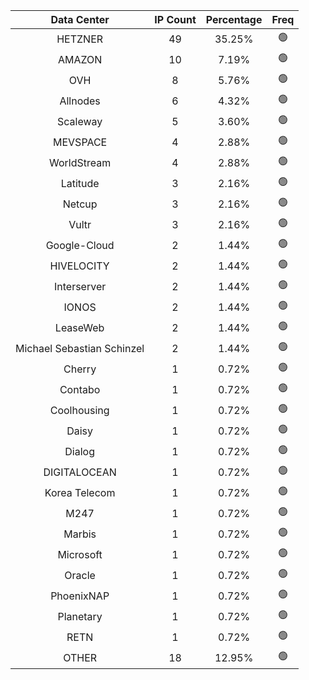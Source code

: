 | Data Center | IP Count | Percentage | Freq |
|:------------:|:--------:|:-----------:|:-----:|
| HETZNER | 49 | 35.25% | 🟢 |
| AMAZON | 10 | 7.19% | 🟢 |
| OVH | 8 | 5.76% | 🟢 |
| Allnodes | 6 | 4.32% | 🟢 |
| Scaleway | 5 | 3.60% | 🟢 |
| MEVSPACE | 4 | 2.88% | 🟢 |
| WorldStream | 4 | 2.88% | 🟢 |
| Latitude | 3 | 2.16% | 🟢 |
| Netcup | 3 | 2.16% | 🟢 |
| Vultr | 3 | 2.16% | 🟢 |
| Google-Cloud | 2 | 1.44% | 🟢 |
| HIVELOCITY | 2 | 1.44% | 🟢 |
| Interserver | 2 | 1.44% | 🟢 |
| IONOS | 2 | 1.44% | 🟢 |
| LeaseWeb | 2 | 1.44% | 🟢 |
| Michael Sebastian Schinzel | 2 | 1.44% | 🟢 |
| Cherry | 1 | 0.72% | 🟢 |
| Contabo | 1 | 0.72% | 🟢 |
| Coolhousing | 1 | 0.72% | 🟢 |
| Daisy | 1 | 0.72% | 🟢 |
| Dialog | 1 | 0.72% | 🟢 |
| DIGITALOCEAN | 1 | 0.72% | 🟢 |
| Korea Telecom | 1 | 0.72% | 🟢 |
| M247 | 1 | 0.72% | 🟢 |
| Marbis | 1 | 0.72% | 🟢 |
| Microsoft | 1 | 0.72% | 🟢 |
| Oracle | 1 | 0.72% | 🟢 |
| PhoenixNAP | 1 | 0.72% | 🟢 |
| Planetary | 1 | 0.72% | 🟢 |
| RETN | 1 | 0.72% | 🟢 |
| OTHER | 18 | 12.95% | 🟢 |